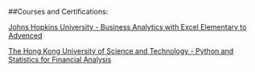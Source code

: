 ##Courses and Certifications:

[Johns Hopkins University - Business Analytics with Excel Elementary to Advenced](https://github.com/rusinmt/courses/blob/main/Business%20Analytics%20with%20Excel%20Elementary%20to%20Advenced.pdf)

[The Hong Kong University of Science and Technology - Python and Statistics for Financial Analysis](https://github.com/rusinmt/courses/blob/main/Python%20and%20Statistics%20for%20Financial%20Analysis.pdf)
